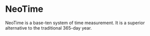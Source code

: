 # NeoTime
NeoTime is a base-ten system of time measurement. It is a superior alternative to the traditional 365-day year.
